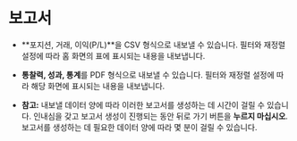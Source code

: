 # **보고서**

- **포지션, 거래, 이익(P/L)**을 CSV 형식으로 내보낼 수 있습니다. 필터와 재정렬 설정에 따라 홈 화면의 표에 표시되는 내용을 내보냅니다.
- **통찰력, 성과, 통계**를 PDF 형식으로 내보낼 수 있습니다. 필터와 재정렬 설정에 따라 해당 화면에 표시되는 내용을 내보냅니다.

- **참고:** 내보낼 데이터 양에 따라 이러한 보고서를 생성하는 데 시간이 걸릴 수 있습니다. 인내심을 갖고 보고서 생성이 진행되는 동안 뒤로 가기 버튼을 **누르지 마십시오**. 
보고서를 생성하는 데 필요한 데이터 양에 따라 몇 분이 걸릴 수 있습니다.
